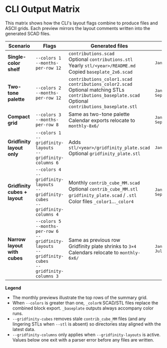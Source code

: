 # CLI Output Matrix

This matrix shows how the CLI's layout flags combine to produce files and ASCII grids.
Each preview mirrors the layout comments written into the generated SCAD files.

<table>
  <thead>
    <tr>
      <th>Scenario</th>
      <th>Flags</th>
      <th>Generated files</th>
      <th>Monthly grid preview</th>
    </tr>
  </thead>
  <tbody>
    <tr>
      <td><strong>Single-color shelf</strong></td>
      <td>
        <code>--colors 1</code><br>
        <code>--months-per-row 12</code>
      </td>
      <td>
        <code>contributions.scad</code><br>
        Optional <code>contributions.stl</code><br>
        Yearly <code>stl/&lt;year&gt;/README.md</code><br>
        Copied <code>baseplate_2x6.scad</code>
      </td>
      <td>
        <pre>Jan Feb Mar Apr May Jun Jul Aug Sep Oct Nov Dec</pre>
      </td>
    </tr>
    <tr>
      <td><strong>Two-tone palette</strong></td>
      <td>
        <code>--colors 2</code><br>
        <code>--months-per-row 12</code>
      </td>
      <td>
        <code>contributions_color1.scad</code><br>
        <code>contributions_color2.scad</code><br>
        Optional matching STLs<br>
        <code>contributions_baseplate.scad</code><br>
        Optional <code>contributions_baseplate.stl</code>
      </td>
      <td>
        <pre>Jan Feb Mar Apr May Jun Jul Aug
Sep Oct Nov Dec</pre>
      </td>
    </tr>
    <tr>
      <td><strong>Compact grid</strong></td>
      <td>
        <code>--colors 3</code><br>
        <code>--months-per-row 8</code>
      </td>
      <td>
        Same as two-tone palette<br>
        Calendar exports relocate to <code>monthly-8x6/</code>
      </td>
      <td>
        <pre>Jan Feb Mar Apr May Jun Jul Aug
Sep Oct Nov Dec</pre>
      </td>
    </tr>
    <tr>
      <td><strong>Gridfinity layout only</strong></td>
      <td>
        <code>--colors 1</code><br>
        <code>--gridfinity-layouts</code><br>
        <code>--gridfinity-columns 6</code>
      </td>
      <td>
        Adds <code>stl/&lt;year&gt;/gridfinity_plate.scad</code><br>
        Optional <code>gridfinity_plate.stl</code>
      </td>
      <td>
        <pre>Jan Feb Mar Apr May Jun Jul Aug Sep Oct Nov Dec</pre>
      </td>
    </tr>
    <tr>
      <td><strong>Gridfinity cubes + layout</strong></td>
      <td>
        <code>--colors 4</code><br>
        <code>--gridfinity-layouts</code><br>
        <code>--gridfinity-cubes</code><br>
        <code>--gridfinity-columns 4</code>
      </td>
      <td>
        Monthly <code>contrib_cube_MM.scad</code><br>
        Optional <code>contrib_cube_MM.stl</code><br>
        <code>gridfinity_plate.scad</code> / <code>.stl</code><br>
        Color files <code>_color1</code>…<code>_color4</code>
      </td>
      <td>
        <pre>Jan Feb Mar Apr May Jun Jul Aug
Sep Oct Nov Dec</pre>
      </td>
    </tr>
    <tr>
      <td><strong>Narrow layout with cubes</strong></td>
      <td>
        <code>--colors 5</code><br>
        <code>--months-per-row 6</code><br>
        <code>--gridfinity-layouts</code><br>
        <code>--gridfinity-cubes</code><br>
        <code>--gridfinity-columns 3</code>
      </td>
      <td>
        Same as previous row<br>
        Gridfinity plate shrinks to <code>3×4</code><br>
        Calendars relocate to <code>monthly-6x6/</code>
      </td>
      <td>
        <pre>Jan Feb Mar Apr May Jun
Jul Aug Sep Oct Nov Dec</pre>
      </td>
    </tr>
  </tbody>
</table>

**Legend**

- The monthly previews illustrate the top rows of the summary grid.
- When `--colors` is greater than one, `_colorN` SCAD/STL files replace the combined
  block export. `_baseplate` outputs always accompany color runs.
- `--gridfinity-cubes` removes stale `contrib_cube_MM` files (and any lingering STLs
  when `--stl` is absent) so directories stay aligned with the latest data.
- `--gridfinity-columns` only applies when `--gridfinity-layouts` is active. Values
  below one exit with a parser error before any files are written.
